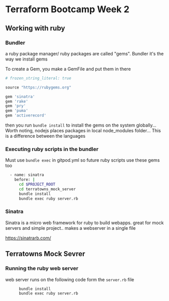 # Terraform Bootcamp Week 2

## Working with ruby

### Bundler
a ruby package manager/ ruby packages are called "gems". Bundler it's the way we install gems

To create a Gem, you make a GemFile and put them in there

```rb
# frozen_string_literal: true

source "https://rubygems.org"

gem 'sinatra'
gem 'rake'
gem 'pry'
gem 'puma'
gem 'activerecord'
```

then you run `bundle install` to install the gems on the system globally... Worth noting, nodejs places packages in local node_modules folder... This is a difference between the languages

### Executing ruby scripts in the bundler
Must use `bundle exec` in gitpod.yml  so future ruby scripts use these gems too

```bash
  - name: sinatra
    before: | 
      cd $PROJECT_ROOT
      cd terratowns_mock_server
      bundle install
      bundle exec ruby server.rb 
```
### Sinatra

Sinatra is a micro web framework for ruby to build webapps. great for mock servers and simple project.. makes a webserver in a single file

https://sinatrarb.com/

## Terratowns Mock Sevrer

### Running the ruby web server
web server runs on the following code form the `server.rb` file

```bash
      bundle install
      bundle exec ruby server.rb 
```